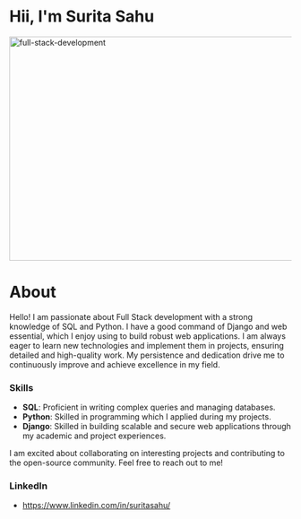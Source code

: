 # Hii, I'm Surita Sahu
<!-- ![full-stack-development](https://user-images.githubusercontent.com/105595540/212469547-27e4c290-983d-4544-8266-60efd135ae41.gif) -->

<img src="https://user-images.githubusercontent.com/105595540/212469547-27e4c290-983d-4544-8266-60efd135ae41.gif" width="1200px" height="400px" alt="full-stack-development">

# About

Hello! I am passionate about Full Stack development with a strong knowledge of SQL and Python. I have a good command of Django and web essential, which I enjoy using to build robust web applications. I am always eager to learn new technologies and implement them in projects, ensuring detailed and high-quality work. My persistence and dedication drive me to continuously improve and achieve excellence in my field.

### Skills
- **SQL**: Proficient in writing complex queries and managing databases.
- **Python**: Skilled in programming which I applied during my projects.
- **Django**: Skilled in building scalable and secure web applications through my academic and project experiences.

I am excited about collaborating on interesting projects and contributing to the open-source community. Feel free to reach out to me!

### LinkedIn
- https://www.linkedin.com/in/suritasahu/




